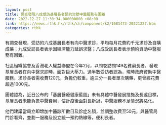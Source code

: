 ```yaml
---
layout: post
title: 調查發現八成受訪基層長者預約資助中醫服務有困難
date: 2022-12-27 11:30:34.000000000 +08:00
link: https://news.rthk.hk/rthk/ch/component/k2/1681473-20221227.htm
categories: rthk
---
```


有調查發現，受訪的六成基層長者有向中醫求診，平均每月花費約千元求診及自購成藥；九成受訪長者表示因經濟能力延誤求醫；八成受訪長者表示預約資助中醫服務有困難。

社區組織協會及香港老人權益聯盟在今年2月，以問卷訪問149名貧窮長者，發現基層長者在向中醫求診時，面對巨大壓力。過半數受訪者認為，現時政府資助中醫服務，求診長者需收費120元，負擔仍較重，逾三分一長者單次購藥，更曾經花費超過1000元。

團體認為，近日公布的「基層醫療健康藍圖」未有具體中醫發展措施及長遠目標，基層長者未能負擔中醫費用，估計疫後面對長新冠，中醫服務不足情況將惡化。

他們建議當局立即增加中醫診所數目及診症名額，並調整收費至50元，與醫管局門診看齊，並劃一服務及設立統一預約熱線等，便利長者。
